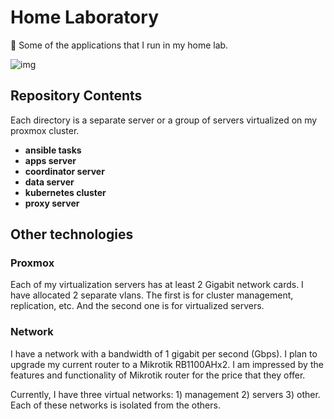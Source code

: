# Home Laboratory

💾 Some of the applications that I run in my home lab.

![img](https://storage.yandexcloud.net/uuuuuno/github/home-lab/img.png)

## Repository Contents

Each directory is a separate server or a group of servers virtualized on my proxmox cluster.

- **ansible tasks**
- **apps server**
- **coordinator server**
- **data server**
- **kubernetes cluster**
- **proxy server**

## Other technologies

### Proxmox

Each of my virtualization servers has at least 2 Gigabit network cards. I have allocated 2 separate vlans. The first is for cluster management, replication, etc. And the second one is for virtualized servers.

### Network

I have a network with a bandwidth of 1 gigabit per second (Gbps). I plan to upgrade my current router to a Mikrotik RB1100AHx2. I am impressed by the features and functionality of Mikrotik router for the price that they offer.

Currently, I have three virtual networks: 1) management 2) servers 3) other. Each of these networks is isolated from the others.